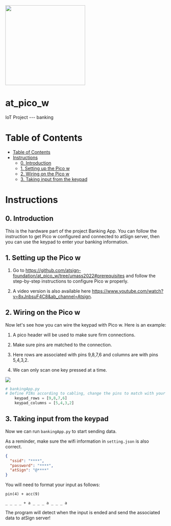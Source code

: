 <img width=250px src="https://atsign.dev/assets/img/atPlatform_logo_gray.svg?sanitize=true">

# at_pico_w

IoT Project --- banking

# Table of Contents

- [Table of Contents](#table-of-contents)
- [Instructions](#instructions)
  - [0. Introduction](#0-introduction)
  - [1. Setting up the Pico w](#1-Setting-up-the-pico-w)
  - [2. Wiring on the Pico w](#2-Wiring-on-the-Pico-w)
  - [3. Taking input from the keypad](#3-Taking-input-from-the-keypad)

# Instructions

## 0. Introduction

This is the hardware part of the project Banking App. You can follow the instruction to get Pico w configured and connected to atSign server, then you can use the keypad to enter your banking information.

## 1. Setting up the Pico w

1. Go to https://github.com/atsign-foundation/at_pico_w/tree/umass2022#prerequisites and follow the step-by-step instructions to configure Pico w properly.

2. A video version is also available here https://www.youtube.com/watch?v=8xJnbsuF4C8&ab_channel=Atsign.

## 2. Wiring on the Pico w

Now let's see how you can wire the keypad with Pico w. Here is an example:

1. A pico header will be used to make sure firm connections.

2. Make sure pins are matched to the connection.

3. Here rows are associated with pins 9,8,7,6 and columns are with pins 5,4,3,2.

4. We can only scan one key pressed at a time.

<image src="https://i.imgur.com/u1PEY98.png" />

```py
# bankingApp.py
# Define PINs according to cabling, change the pins to match with your connections
    keypad_rows = [9,8,7,6]
    keypad_columns = [5,4,3,2]
```

## 3. Taking input from the keypad

Now we can run `bankingApp.py` to start sending data.

As a reminder, make sure the wifi information in `setting.json` is also correct.

```json
{
  "ssid": "****",
  "password": "****",
  "atSign": "@****"
}
```

You will need to format your input as follows:

```
pin(4) + acc(9)

_ _ _ _ + a _ _ _ a _ _ _ a

```

The program will detect when the input is ended and send the associated data to atSign server!
